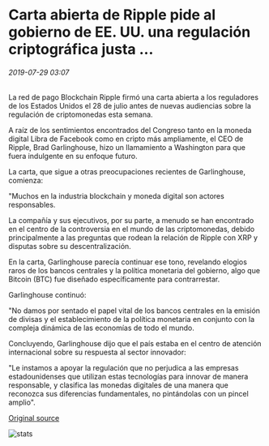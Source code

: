 # Carta abierta de Ripple pide al gobierno de EE. UU. una regulación criptográfica justa ...

###### 2019-07-29 03:07

La red de pago Blockchain Ripple firmó una carta abierta a los reguladores de los Estados Unidos el 28 de julio antes de nuevas audiencias sobre la regulación de criptomonedas esta semana.

A raíz de los sentimientos encontrados del Congreso tanto en la moneda digital Libra de Facebook como en cripto más ampliamente, el CEO de Ripple, Brad Garlinghouse, hizo un llamamiento a Washington para que fuera indulgente en su enfoque futuro.

La carta, que sigue a otras preocupaciones recientes de Garlinghouse, comienza:

"Muchos en la industria blockchain y moneda digital son actores responsables.

La compañía y sus ejecutivos, por su parte, a menudo se han encontrado en el centro de la controversia en el mundo de las criptomonedas, debido principalmente a las preguntas que rodean la relación de Ripple con XRP y disputas sobre su descentralización.

En la carta, Garlinghouse parecía continuar ese tono, revelando elogios raros de los bancos centrales y la política monetaria del gobierno, algo que Bitcoin (BTC) fue diseñado específicamente para contrarrestar.

Garlinghouse continuó:

"No damos por sentado el papel vital de los bancos centrales en la emisión de divisas y el establecimiento de la política monetaria en conjunto con la compleja dinámica de las economías de todo el mundo.

Concluyendo, Garlinghouse dijo que el país estaba en el centro de atención internacional sobre su respuesta al sector innovador:

"Le instamos a apoyar la regulación que no perjudica a las empresas estadounidenses que utilizan estas tecnologías para innovar de manera responsable, y clasifica las monedas digitales de una manera que reconozca sus diferencias fundamentales, no pintándolas con un pincel amplio".

[Original source](https://cointelegraph.com/news/open-letter-from-ripple-asks-us-govt-for-fair-crypto-regulation)

![stats](https://c.statcounter.com/11760860/0/a89fa40b/1/ "stats")